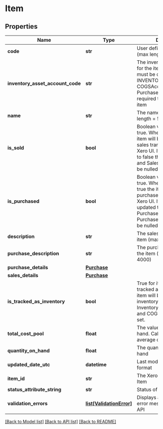# Item

## Properties
Name | Type | Description | Notes
------------ | ------------- | ------------- | -------------
**code** | **str** | User defined item code (max length &#x3D; 30) | 
**inventory_asset_account_code** | **str** | The inventory asset account for the item. The account must be of type INVENTORY. The  COGSAccountCode in PurchaseDetails is also required to create a tracked item | [optional] 
**name** | **str** | The name of the item (max length &#x3D; 50) | [optional] 
**is_sold** | **bool** | Boolean value, defaults to true. When IsSold is true the item will be available on sales transactions in the Xero UI. If IsSold is updated to false then Description and SalesDetails values will be nulled. | [optional] 
**is_purchased** | **bool** | Boolean value, defaults to true. When IsPurchased is true the item is available for purchase transactions in the Xero UI. If IsPurchased is updated to false then PurchaseDescription and PurchaseDetails values will be nulled. | [optional] 
**description** | **str** | The sales description of the item (max length &#x3D; 4000) | [optional] 
**purchase_description** | **str** | The purchase description of the item (max length &#x3D; 4000) | [optional] 
**purchase_details** | [**Purchase**](Purchase.md) |  | [optional] 
**sales_details** | [**Purchase**](Purchase.md) |  | [optional] 
**is_tracked_as_inventory** | **bool** | True for items that are tracked as inventory. An item will be tracked as inventory if the InventoryAssetAccountCode and COGSAccountCode are set. | [optional] 
**total_cost_pool** | **float** | The value of the item on hand. Calculated using average cost accounting. | [optional] 
**quantity_on_hand** | **float** | The quantity of the item on hand | [optional] 
**updated_date_utc** | **datetime** | Last modified date in UTC format | [optional] 
**item_id** | **str** | The Xero identifier for an Item | [optional] 
**status_attribute_string** | **str** | Status of object | [optional] 
**validation_errors** | [**list[ValidationError]**](ValidationError.md) | Displays array of validation error messages from the API | [optional] 

[[Back to Model list]](../README.md#documentation-for-models) [[Back to API list]](../README.md#documentation-for-api-endpoints) [[Back to README]](../README.md)


